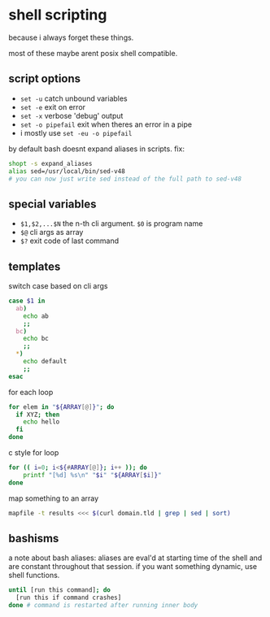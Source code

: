 # shell scripting

because i always forget these things.

most of these maybe arent posix shell compatible.

## script options
* `set -u` catch unbound variables
* `set -e` exit on error
* `set -x` verbose 'debug' output
* `set -o pipefail` exit when theres an error in a pipe
* i mostly use `set -eu -o pipefail`

by default bash doesnt expand aliases in scripts. fix:
```sh
shopt -s expand_aliases
alias sed=/usr/local/bin/sed-v48
# you can now just write sed instead of the full path to sed-v48
```

## special variables
* `$1,$2,...$N` the n-th cli argument. `$0` is program name
* `$@` cli args as array
* `$?` exit code of last command

## templates
switch case based on cli args
```sh
case $1 in
  ab)
    echo ab
    ;;
  bc)
    echo bc
    ;;
  *)
    echo default
    ;;
esac
```

for each loop
```sh
for elem in "${ARRAY[@]}"; do
  if XYZ; then
    echo hello
  fi
done
```

c style for loop
```sh
for (( i=0; i<${#ARRAY[@]}; i++ )); do
	printf "[%d] %s\n" "$i" "${ARRAY[$i]}"
done
```

map something to an array
```sh
mapfile -t results <<< $(curl domain.tld | grep | sed | sort)
```

## bashisms

a note about bash aliases: aliases are eval'd at starting time of the shell and are constant throughout that session. if you want something dynamic, use shell functions.

```sh
until [run this command]; do
  [run this if command crashes]
done # command is restarted after running inner body
```

